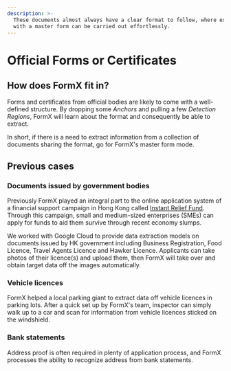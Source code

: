 ```yaml
---
description: >-
  These documents almost always have a clear format to follow, where extraction
  with a master form can be carried out effortlessly.
---
```


# Official Forms or Certificates

## How does FormX fit in?

Forms and certificates from official bodies are likely to come with a well-defined structure. By dropping some _Anchors_ and pulling a few _Detection Regions_, FormX will learn about the format and consequently be able to extract.

In short, if there is a need to extract information from a collection of documents sharing the format, go for FormX's master form mode.

## Previous cases

### Documents issued by government bodies

Previously FormX played an integral part to the online application system of a financial support campaign in Hong Kong called [Instant Relief Fund](https://www.lksf.org/successful-completion-of-thecrunch-time-instant-relief-fund-projecttotal-distribution-amount-hk1-009-billion/). Through this campaign, small and medium-sized enterprises \(SMEs\) can apply for funds to aid them survive through recent economy slumps.

We worked with Google Cloud to provide data extraction models on documents issued by HK government including Business Registration, Food Licence, Travel Agents Licence and Hawker Licence. Applicants can take photos of their licence\(s\) and upload them, then FormX will take over and obtain target data off the images automatically.

### Vehicle licences

FormX helped a local parking giant to extract data off vehicle licences in parking lots. After a quick set up by FormX's team, inspector can simply walk up to a car and scan for information from vehicle licences sticked on the windshield.

### Bank statements

Address proof is often required in plenty of application process, and FormX processes the ability to recognize address from bank statements. 

